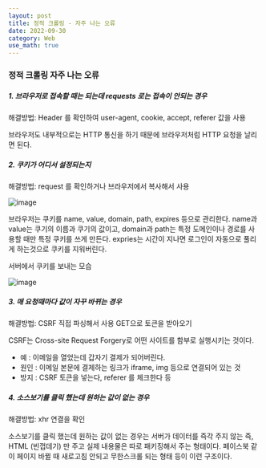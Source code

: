 ```yaml
---
layout: post
title: 정적 크롤링 - 자주 나는 오류
date: 2022-09-30
category: Web
use_math: true
---
```


### 정적 크롤링 자주 나는 오류


##### 1. 브라우저로 접속할 때는 되는데 requests 로는 접속이 안되는 경우 

해결방법: Header 를 확인하여 user-agent, cookie, accept, referer 값을 사용

브라우저도 내부적으로는 HTTP 통신을 하기 때문에 브라우저처럼 HTTP 요청을 날리면 된다. 



##### 2. 쿠키가 어디서 설정되는지 
해결방법: request 를 확인하거나 브라우저에서 복사해서 사용

![image](https://user-images.githubusercontent.com/61526722/193217155-ca8c6ea6-5e27-44fa-b1e4-fdad4e711049.png)

브라우저는 쿠키를 name, value, domain, path, expires 등으로 관리한다. name과 value는 쿠기의 이름과 쿠기의 값이고, domain과 path는 특정 도메인이나 경로를 사용할 때만 특정 쿠키를 쓰게 만든다. expries는 시간이 지나면 로그인이 자동으로 풀리게 하는것으로 쿠키를 지워버린다. 

서버에서 쿠키를 보내는 모습 

![image](https://user-images.githubusercontent.com/61526722/193217286-9e789c5c-4b3a-4d44-837f-d8724f808955.png)


##### 3. 매 요청때마다 값이 자꾸 바뀌는 경우
해결방법: CSRF 직접 파싱해서 사용 GET으로 토큰을 받아오기

CSRF는 Cross-site Request Forgery로 어떤 사이트를 함부로 실행시키는 것이다. 

- 예 : 이메일을 열었는데 갑자기 결제가 되어버린다.
- 원인 : 이메일 본문에 결제하는 링크가 iframe, img 등으로 연결되어 있는 것
- 방지 : CSRF 토큰을 넣는다, referer 를 체크한다 등


##### 4. 소스보기를 클릭 했는데 원하는 값이 없는 경우
해결방법: xhr 연결을 확인

소스보기를 클릭 했는데 원하는 값이 없는 경우는 서버가 데이터를 즉각 주지 않는 즉, HTML (빈껍데기) 만 주고 실제 내용물은 따로 패키징해서 주는 형태이다. 페이스북 같이 페이지 바뀔 때 새로고침 안되고 무한스크롤 되는 형태 등이 이런 구조이다.








